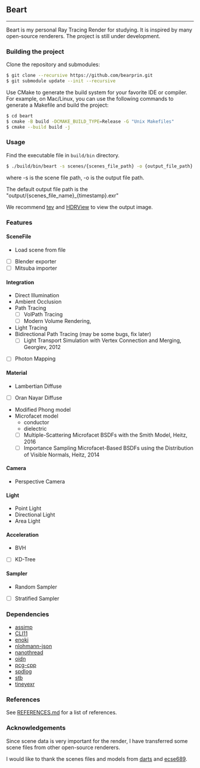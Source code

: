 ## Beart

---

Beart is my personal Ray Tracing Render for studying. It is inspired by many open-source renderers.
The project is still under development.

### Building the project

Clone the repository and submodules:

```bash
$ git clone --recursive https://github.com/bearprin.git
$ git submodule update --init --recursive
```

Use CMake to generate the build system for your favorite IDE or compiler.
For example, on Mac/Linux, you can use the following commands to generate a Makefile and build the project:

```bash
$ cd beart
$ cmake -B build -DCMAKE_BUILD_TYPE=Release -G "Unix Makefiles"
$ cmake --build build -j
```

### Usage

Find the executable file in `build/bin` directory.

```bash
$ ./build/bin/beart -s scenes/{scenes_file_path} -o {output_file_path}
```

where -s is the scene file path, -o is the output file path.

The default output file path is the "output/{scenes_file_name}_{timestamp}.exr"

We recommend [tev](https://github.com/Tom94/tev) and [HDRView](https://github.com/wkjarosz/hdrview) to view the output
image.

### Features

#### SceneFile

- Load scene from file
- [ ] Blender exporter
- [ ] Mitsuba importer

#### Integration

- Direct Illumination
- Ambient Occlusion
- Path Tracing
    - [ ] VolPath Tracing
    - [ ] Modern Volume Rendering,
- Light Tracing
- Bidirectional Path Tracing (may be some bugs, fix later)
    - [ ] Light Transport Simulation with Vertex Connection and Merging, Georgiev, 2012
-[ ] Photon Mapping

#### Material

- Lambertian Diffuse
- [ ] Oran Nayar Diffuse
- Modified Phong model
- Microfacet model
    - conductor 
    - dielectric
    - [ ] Multiple-Scattering Microfacet BSDFs with the Smith Model, Heitz, 2016
    - [ ] Importance Sampling Microfacet-Based BSDFs using the
      Distribution of Visible Normals, Heitz, 2014

#### Camera

- Perspective Camera

#### Light

- Point Light
- Directional Light
- Area Light

#### Acceleration

- BVH
- [ ] KD-Tree

#### Sampler

- Random Sampler
- [ ] Stratified Sampler

[//]: # (### Image Gallery)

[//]: # ()
[//]: # (![buddha-box]&#40;gallery/buddha-box&#41;)



### Dependencies

- [assimp](https://github.com/assimp/assimp)
- [CLI11](https://github.com/CLIUtils/CLI11)
- [enoki](https://github.com/mitsuba-renderer/enoki)
- [nlohmann-json](https://github.com/nlohmann/json)
- [nanothread](https://github.com/mitsuba-renderer/nanothread)
- [oidn](https://github.com/OpenImageDenoise/oidn)
- [pcg-cpp](https://github.com/imneme/pcg-cpp)
- [spdlog](https://github.com/gabime/spdlog)
- [stb](https://github.com/nothings/stb)
- [tineyexr](https://github.com/syoyo/tinyexr)

### References

See [REFERENCES.md](REFERENCES.md) for a list of references.

### Acknowledgements
Since scene data is very important for the render, I have transferred some scene files from other open-source renderers.

I would like to thank the scenes files and models from [darts](https://cs87-dartmouth.github.io/Fall2022/index.html) and [ecse689](https://www.cim.mcgill.ca/~derek/ecse689.html).
